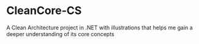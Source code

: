 # CleanCore-CS
A Clean Architecture project in .NET with illustrations that helps me gain a deeper understanding of its core concepts
